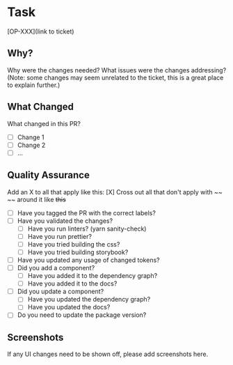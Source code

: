 # Task

[OP-XXX](link to ticket)

## Why?

Why were the changes needed? What issues were the changes addressing?
(Note: some changes may seem unrelated to the ticket, this is a great place to explain further.)

## What Changed

What changed in this PR?

- [ ] Change 1
- [ ] Change 2
- [ ] ...

## Quality Assurance

Add an X to all that apply like this: [X]
Cross out all that don't apply with ~~ ~~ around it like ~~this~~

- [ ] Have you tagged the PR with the correct labels?
- [ ] Have you validated the changes?
  - [ ] Have you run linters? (yarn sanity-check)
  - [ ] Have you run prettier?
  - [ ] Have you tried building the css?
  - [ ] Have you tried building storybook?
- [ ] Have you updated any usage of changed tokens?
- [ ] Did you add a component?
  - [ ] Have you added it to the dependency graph?
  - [ ] Have you added it to the docs?
- [ ] Did you update a component?
  - [ ] Have you updated the dependency graph?
  - [ ] Have you updated the docs?
- [ ] Do you need to update the package version?

## Screenshots

If any UI changes need to be shown off, please add screenshots here.
